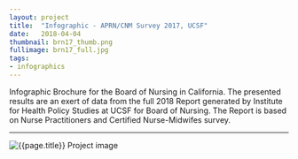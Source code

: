 ```yaml
---
layout: project
title:  "Infographic - APRN/CNM Survey 2017, UCSF"
date:   2018-04-04
thumbnail: brn17_thumb.png
fullimage: brn17_full.jpg
tags:
- infographics
---
```


Infographic Brochure for the Board of Nursing in California. 
The presented results are an exert of data from the 
full 2018 Report generated by Institute for Health Policy Studies at UCSF
for Board of Nursing. The Report is based on Nurse Practitioners and Certified Nurse-Midwifes survey.


---

![{{page.title}} Project image](/assets/images/{{page.fullimage}})
